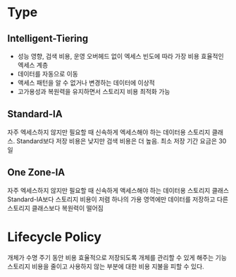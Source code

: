 # Type
## Intelligent-Tiering
- 성능 영향, 검색 비용, 운영 오버헤드 없이 엑세스 빈도에 따라 가장 비용 효율적인 엑세스 계층
- 데이터를 자동으로 이동
- 액세스 패턴을 알 수 없거나 변경하는 데이터에 이상적
- 고가용성과 복원력을 유지하면서 스토리지 비용 최적화 가능

## Standard-IA
자주 엑세스하지 않지만 필요할 때 신속하게 엑세스해야 하는 데이터용 스토리지 클래스.
Standard보다 저장 비용은 낮지만 검색 비용은 더 높음.
최소 저장 기간 요금은 30일

## One Zone-IA
자주 엑세스하지 않지만 필요할 때 신속하게 액세스해야 하는 데이터용 스토리지 클래스 
Standard-IA보다 스토리지 비용이 저렴
하나의 가용 영역에만 데이터를 저장하고 다른 스토리지 클래스보다 복원력이 떨어짐

# Lifecycle Policy
개체가 수명 주기 동안 비용 효율적으로 저장되도록 개체를 관리할 수 있게 해주는 기능
스토리지 비용을 줄이고 사용하지 않는 부분에 대한 비용 지불을 피할 수 있다.
